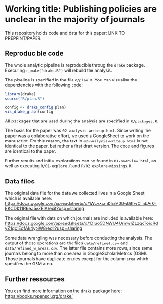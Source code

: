 # Working title: Publishing policies are unclear in the majority of journals

This repository holds code and data for this paper: LINK TO PREPRINT/PAPER.


## Reproducible code
The whole analytic pipeline is reproducible throug the `drake` package. 
Executing `r_make("drake.R")` will rebuild the analysis.

The pipeline is specified in the file `R/plan.R`. You can visualise the 
dependencies with the following code:

```r
library(drake)
source("R/plan.R")

config <- drake_config(plan)
vis_drake_graph(config)
```

All packages that are used during the analysis are specified in `R/packages.R`.

The basis for the paper was `02-analysis-writeup.html`. Since writing the paper
was a collaborative effort, we used a GoogleSheet to work on the manuscript. For
this reason, the text in `02-analysis-writeup.html` is not identical to the 
paper, but rather a first draft version. The code and figures are identical to
the paper.

Further results
and initial explorations can be found in `01-overview.html`, as well as 
executing `R/01-explore.R` and `R/02-explore-missings.R`. 


## Data files
The original data file for the data we collected lives in a Google Sheet, which
is available here: https://docs.google.com/spreadsheets/d/1WcvxxmDhaV3BwBiIfwC_nEAr6-EKCDD11R6eJ5vZElA/edit?usp=sharing

The original file with data on which journals are included is available here:
https://docs.google.com/spreadsheets/d/1Dluo5DNWU4UrmwIZLzqcToioRdyZ1qc1EofAk4ypiW8/edit?usp=sharing


Some data wrangling was necessary before conducting the analysis. The output of
these operations are the files `data/refined.csv` and `data/refined_w_areas.csv`.
The latter file contains more rows, since some journals belong to more than
one area in GoogleScholarMetrics (GSM). Those journals have duplicate entries 
except for the column `area` which specifies the GSM area.


## Further ressources
You can find more information on the `drake` package here: 
https://books.ropensci.org/drake/



